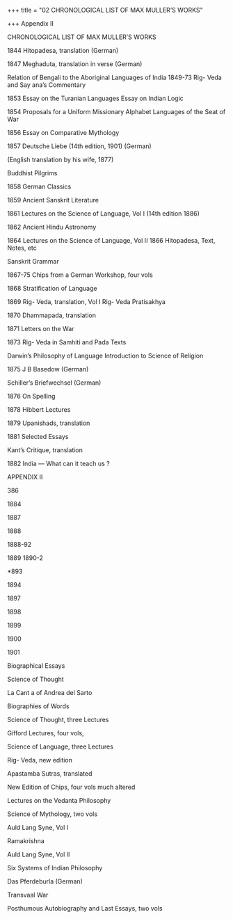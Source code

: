+++
title = "02 CHRONOLOGICAL LIST OF MAX MULLER’S WORKS"

+++
Appendix II 


CHRONOLOGICAL LIST OF MAX MULLER’S WORKS 

1844 Hitopadesa, translation (German) 

1847 Meghaduta, translation in verse (German) 

Relation of Bengali to the Aboriginal Languages of India 
1849-73 Rig- Veda and Say ana’s Commentary 

1853 Essay on the Turanian Languages 
Essay on Indian Logic 

1854 Proposals for a Uniform Missionary Alphabet 
Languages of the Seat of War 

1856 Essay on Comparative Mythology 

1857 Deutsche Liebe (14th edition, 1901) (German) 

(English translation by his wife, 1877) 

Buddhist Pilgrims 

1858 German Classics 

1859 Ancient Sanskrit Literature 

1861 Lectures on the Science of Language, Vol I (14th edition 1886) 

1862 Ancient Hindu Astronomy 

1864 Lectures on the Science of Language, Vol II 
1866 Hitopadesa, Text, Notes, etc 

Sanskrit Grammar 

1867-75 Chips from a German Workshop, four vols 

1868 Stratification of Language 

1869 Rig- Veda, translation, Vol I 
Rig- Veda Pratisakhya 

1870 Dhammapada, translation 

1871 Letters on the War 

1873 Rig- Veda in Samhiti and Pada Texts 

Darwin’s Philosophy of Language 
Introduction to Science of Religion 

1875 J B Basedow (German) 

Schiller’s Briefwechsel (German) 

1876 On Spelling 

1878 Hibbert Lectures 

1879 Upanishads, translation 

1881 Selected Essays 

Kant’s Critique, translation 

1882 India — What can it teach us ? 



APPENDIX II 


386 

1884 

1887 

1888 

1888-92 

1889 
1890-2 

\*893 

1894 

1897 

1898 

1899 


1900 

1901 


Biographical Essays 

Science of Thought 

La Cant a of Andrea del Sarto 

Biographies of Words 

Science of Thought, three Lectures 

Gifford Lectures, four vols, 

Science of Language, three Lectures 

Rig- Veda, new edition 

Apastamba Sutras, translated 

New Edition of Chips, four vols much altered 

Lectures on the Vedanta Philosophy 

Science of Mythology, two vols 

Auld Lang Syne, Vol I 

Ramakrishna 

Auld Lang Syne, Vol II 

Six Systems of Indian Philosophy 

Das Pferdeburla (German) 

Transvaal War 

Posthumous Autobiography and Last Essays, two vols 

